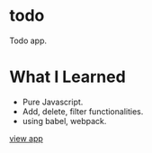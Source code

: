# todo

Todo app.

# What I Learned

- Pure Javascript.
- Add, delete, filter functionalities.
- using babel, webpack.

<a href="https://aitcweb.github.io/todo/public/">view app</a>
